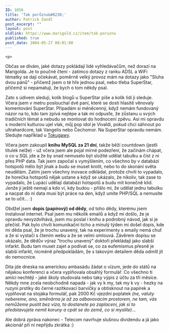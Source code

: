 ```yaml
---
ID: 1056
title: 'Tak porůznu&#8230;'
author: Patrick Zandl
post_excerpt: ""
layout: post
oldlink: https://www.marigold.cz/item/tak-poruznu
published: true
post_date: 2004-05-27 08:01:00
---
```

	<p>
Občas se dívám, jaké dotazy pokládají lidé vyhledávačům, než dorazí na Marigolda. Je to poučné čtení - zatímco dotazy z ranku ADSL a WiFi tématky se dají očekávat, poměrně velký provoz mám na dotazy jako "Sluha dvou pánů" - přičemž jsem o té hře jednou psal, nebo třeba SuperStar, přičemž si nepamatuji, že bych o tom někdy psal. </p>

<p>
Zato s údivem sleduji, kolik blogů u SuperStar píše a kolik lidí ji sleduje. Včera jsem v metru poslouchal dvě paní, které se dosti hlasitě věnovaly komentování SuperStar. Připadám si méněcenný, když nemám fundovaný názor na to, kdo tam zpívá nejlépe a tak mi odpusťe, že zůstanu u svých tradičních témat a nebudu se montovat do hodnocení zpěvu. Asi mi opravdu s moderní kulturou ujel vlak, můj pop idol je Vivaldi, pokud chci sáhnout po ultrahardcore, tak Vangelis nebo Čechomor. Na SuperStar opravdu nemám. Sledujte například u <a href="http://blog.zbroj.info/">Tokugawy</a>.</p>

<p>
Včera jsem zakoupil <STRONG>knihu MySQL za 21 dní</STRONG>, takže běží countdown (jestli titulek nelže) - už včera jsem ale pojal mírné podezření, že začínám chápat, o co u SQL jde a že by snad nemuselo být složité udělat tabulku a číst z ní přes PHP data. Tak jsem započal s vymýšlením, co všechno by v databázi hotspotů mělo být jinak a budu se muset krotit, nebo to do skonání světa neudělám. Zatím jsem všechny inovace odkládal, protože chvíli to vypadalo, že horečka hotspotů nějak ustane a když se ukázalo, že nikoliv, tak zase to vypadalo, že Lupáci udělají databázi hotspotů a budu mít konečně klid. Jenže ji ještě nemají a kdo ví, kdy budou - přišlo mi, že udělat jednu tabulku a nacpat do ní data musí být práce na den, když umíte PHP/SQL a nemusíte se to učit... :)</p>

<p>
Obdžel jsem <STRONG>dopis (papírový) od dědy</STRONG>, od toho dědy, kterému jsem instaloval internet. Psal jsem mu několik emailů a když mi došlo, že je opravdu nevyzdvihává, jsem mu poslal i knihu a podrobný návod, jak si je přečíst. Pak bylo chvíli komunikační ticho a minulý týden mi došel dopis, kde mi děda psal, že je trochu unavený, tak na experimenty s emaily nemá chuť a že si vystačí s čtením webu a že se velmi omlouvá. Závěrem dopisu se ukázalo, že dědův výraz "trochu unavený" doktoři překládají jako slabší infarkt. Budu tam muset zajet a podívat se, co za eufemismus přesně je slabší infarkt, nicméně předpokládám, že s takovým detailem děda odmítl jít do nemocnice.</p>

<p>
Dita jde dneska na americkou ambasádu žádat o vízum, jede do států na nějakou konferenci a včera vyplňovala obsáhlý formulář. Co všechno ti amíci nechtějí - jaké školy studovala nebo taky výpis z účtu za tři měsíce. Někdy mne zcela neobchodně napadá - jak vy k my, tak my k vy - hezky na ruzyni prstíky do černé razítkovací barvičky a obtisknout na papírek a vyplňovat na stojáka formulář, pak 2000 Kč&#160;vjezdní poplatek <EM>(ne, valuty nebereme, ano, směnárna je až za odbavovacím prostorem, ne tam, vás nemůžeme pustit bez víza, to dostanete po zaplacení, jak si to představujete nemít koruny a cpát se do země, co si myslíte)</EM>...</p>

<p>
Ale dobrá zpráva nakonec - Telecom navrhuje slušnou dividendu a já jako akcionář při ní nepřijdu zkrátka :)</p>
